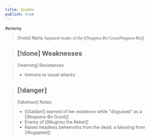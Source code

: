 ```yaml
---
title: Zoudou
publish: true
---
```

#enemy 

> [!note] Narla
> <span style="font-family: 'Lucida Handwriting'; font-optical-sizing: auto; font-style: normal; word-break: break-word;">Apparent leader of the [[Noppera-Bo Grunt|Noppera-Bo]]<span/>

> [!done] Weaknesses
> - 

> [!warning] Resistances
> - Immune to visual attacks

> [!danger]
> - 

> [!abstract] Notes
> - [[Galdan]] learned of her existence while "disguised" as a [[Noppera-Bo Grunt]]
> - Enemy of [[Mugirou the Rebel]]
> - Raises headless behemoths from the dead, a blessing from [[Kugaptee]]